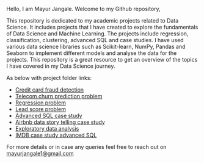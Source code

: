 Hello, I am Mayur Jangale. Welcome to my Github repository,

This repository is dedicated to my academic projects related to Data Science. It includes projects that I have created to explore the fundamentals of Data Science and Machine Learning. The projects include regression, classification, clustering, advanced SQL and case studies. I have used various data science libraries such as Scikit-learn, NumPy, Pandas and Seaborn to implement different models and analyse the data for the projects. This repository is a great resource to get an overview of the topics I have covered in my Data Science journey.

As below with project folder links:
- [Credit card fraud detection](https://github.com/mayur-jangale/MAYUR-JANGALE.GITHUB.IO/tree/master/Credit%20card%20fraud%20detection)
- [Telecom churn prediction problem ](https://github.com/mayur-jangale/MAYUR-JANGALE.GITHUB.IO/tree/Feature_initial/Telecom%20churn%20prediction%20problem)
- [Regression problem](https://github.com/mayur-jangale/MAYUR-JANGALE.GITHUB.IO/tree/Feature_initial/Regression%20problem)
- [Lead score problem](https://github.com/mayur-jangale/MAYUR-JANGALE.GITHUB.IO/tree/Feature_initial/Lead%20score%20problem)
- [Advanced SQL case study](https://github.com/mayur-jangale/MAYUR-JANGALE.GITHUB.IO/tree/Feature_initial/Advanced%20SQL%20case%20study) 
- [Airbnb data story telling case study](https://github.com/mayur-jangale/MAYUR-JANGALE.GITHUB.IO/tree/Feature_initial/Airbnb%20case%20study%20data%20storytelling)
- [Exploratory data analysis](https://github.com/mayur-jangale/MAYUR-JANGALE.GITHUB.IO/tree/Feature_initial/Exploratory%20data%20analysis) 
- [IMDB case study advanced SQL](https://github.com/mayur-jangale/MAYUR-JANGALE.GITHUB.IO/tree/Feature_initial/IMDB%20case%20study%20-%20advaced%20SQL)






For more details or in case any queries feel free to reach out on [mayurjangale1@gmail.com](mailto:mayurjangale1@gmail.com)
